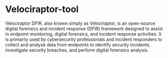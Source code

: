 # Velociraptor-tool
Velociraptor DFIR, also known simply as Velociraptor, is an open-source digital forensics and incident response (DFIR) framework designed to assist in endpoint monitoring, digital forensics, and incident response activities. It is primarily used by cybersecurity professionals and incident responders to collect and analyze data from endpoints to identify security incidents, investigate security breaches, and perform digital forensics analysis.
